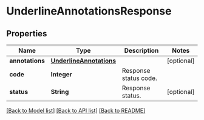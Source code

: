 
# UnderlineAnnotationsResponse


## Properties
Name | Type | Description | Notes
------------ | ------------- | ------------- | -------------
**annotations** | [**UnderlineAnnotations**](UnderlineAnnotations.md) |  | [optional]
**code** | **Integer** | Response status code. | 
**status** | **String** | Response status. | [optional]


[[Back to Model list]](../README.md#documentation-for-models) [[Back to API list]](../README.md#documentation-for-api-endpoints) [[Back to README]](../README.md)


